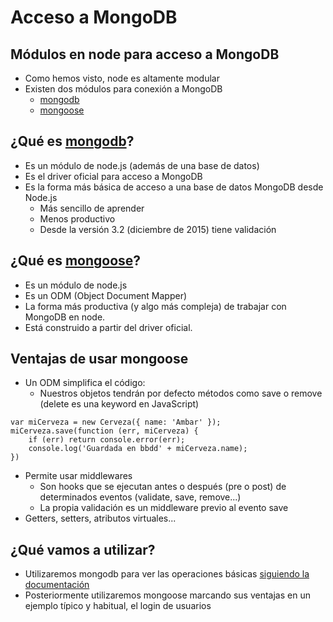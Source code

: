 # Acceso a MongoDB



## Módulos en node para acceso a MongoDB

- Como hemos visto, node es altamente modular
- Existen dos módulos para conexión a MongoDB
    - [mongodb](https://www.npmjs.com/package/mongodb)
    - [mongoose](https://www.npmjs.com/package/mongoose)



## ¿Qué es [mongodb](https://www.npmjs.com/package/mongodb)?
- Es un módulo de node.js (además de una base de datos)
- Es el driver oficial para acceso a MongoDB
- Es la forma más básica de acceso a una base de datos MongoDB desde Node.js
    - Más sencillo de aprender
    - Menos productivo
    - Desde la versión 3.2 (diciembre de 2015) tiene validación



## ¿Qué es [mongoose](https://www.npmjs.com/package/mongoose)?
- Es un módulo de node.js
- Es un ODM (Object Document Mapper)
- La forma más productiva (y algo más compleja) de trabajar con MongoDB en node.
- Está construido a partir del driver oficial.



## Ventajas de usar mongoose
- Un ODM simplifica el código: 
    - Nuestros objetos tendrán por defecto métodos como save o remove (delete es una keyword en JavaScript)
    
```
var miCerveza = new Cerveza({ name: 'Ambar' });
miCerveza.save(function (err, miCerveza) {
    if (err) return console.error(err);
    console.log('Guardada en bbdd' + miCerveza.name);
})
```



- Permite usar middlewares
    - Son hooks que se ejecutan antes o después (pre o post) de determinados eventos (validate, save, remove...)
    - La propia validación es un middleware previo al evento save 
- Getters, setters, atributos virtuales...



## ¿Qué vamos a utilizar?
- Utilizaremos mongodb para ver las operaciones básicas [siguiendo la documentación](http://mongodb.github.io/node-mongodb-native/2.2/)
- Posteriormente utilizaremos mongoose marcando sus ventajas en un ejemplo típico y habitual, el login de usuarios


